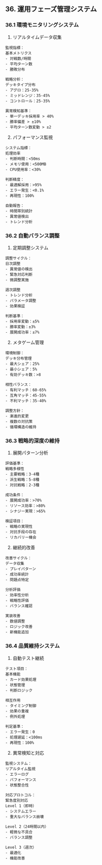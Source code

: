 ## 36. 運用フェーズ管理システム

### 36.1 環境モニタリングシステム

1. リアルタイムデータ収集
```plaintext
監視指標：
基本メトリクス
- 対戦数/時間
- 平均ターン数
- 勝敗分布

戦略分析：
デッキタイプ分布
- アグロ：25-35%
- ミッドレンジ：35-45%
- コントロール：25-35%

異常検知基準：
- 単一デッキ採用率 > 40%
- 勝率偏差 > ±10%
- 平均ターン数変動 > ±2
```

2. パフォーマンス監視
```plaintext
システム指標：
処理効率
- 判断時間：<50ms
- メモリ使用：<500MB
- CPU使用率：<30%

判断精度：
- 最適解採用：>95%
- エラー発生：<0.1%
- 再現性：100%

自動報告：
- 時間帯別統計
- 異常値検出
- トレンド分析
```

### 36.2 自動バランス調整

1. 定期調整システム
```plaintext
調整サイクル：
日次調整
- 異常値の検出
- 緊急対応判断
- 微調整実施

週次調整
- トレンド分析
- パラメータ調整
- 効果検証

判断基準：
- 採用率変動：±5%
- 勝率変動：±3%
- 展開成功率：±7%
```

2. メタゲーム管理
```plaintext
環境制御：
デッキ分布管理
- 最大シェア：25%
- 最小シェア：5%
- 有効デッキ数：>8

相性バランス：
- 有利マッチ：60-65%
- 互角マッチ：45-55%
- 不利マッチ：35-40%

調整方針：
- 漸進的変更
- 複数の対抗策
- 循環構造の維持
```

### 36.3 戦略的深度の維持

1. 展開パターン分析
```plaintext
評価基準：
戦略多様性
- 主要戦略：3-4種
- 派生戦略：5-8種
- 対抗戦略：2-3種

成功条件：
- 展開成功率：>70%
- リソース効率：>80%
- シナジー実現：>65%

検証項目：
- 戦略の実現性
- 対抗手段の存在
- リカバリー機会
```

2. 継続的改善
```plaintext
改善サイクル：
データ収集
- プレイパターン
- 成功率統計
- 問題点特定

分析評価
- 効率性分析
- 戦略性評価
- バランス確認

実装改善
- 数値調整
- ロジック改善
- 新機能追加
```

### 36.4 品質維持システム

1. 自動テスト継続
```plaintext
テスト項目：
基本機能
- カード効果処理
- 状態管理
- 判断ロジック

相互作用
- タイミング制御
- 効果の重複
- 例外処理

判定基準：
- エラー発生：0
- 処理遅延：<100ms
- 再現性：100%
```

2. 異常検知と対応
```plaintext
監視システム：
リアルタイム監視
- エラーログ
- パフォーマンス
- 状態整合性

対応プロトコル：
緊急度別対応
Level 1（即時）
- システムエラー
- 重大なバランス崩壊

Level 2（24時間以内）
- 軽微な不具合
- バランス調整

Level 3（週次）
- 最適化
- 機能改善
```
